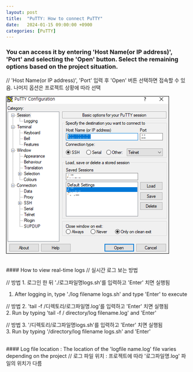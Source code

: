 ```yaml
---
layout: post
title:  "PuTTY: How to connect PuTTY"
date:   2024-01-15 09:00:00 +0900
categories: [PuTTY]
---
```


### You can access it by entering 'Host Name(or IP address)', 'Port' and selecting the 'Open' button. Select the remaining options based on the project situation.   
// 'Host Name(or IP address)', 'Port' 입력 후 'Open' 버튼 선택하면 접속할 수 있음. 나머지 옵션은 프로젝트 상황에 따라 선택   
   
![](https://raw.githubusercontent.com/mmmirrra/mmmirrra.github.io/main/_assets/puttyConnect.png)
   
<br>
#### How to view real-time logs   
// 실시간 로그 보는 방법   
   
// 방법 1. 로그인 한 뒤 './로그파일명logs.sh'를 입력하고 'Enter' 치면 실행됨   
1. After logging in, type './log filename logs.sh' and type 'Enter' to execute   
   
// 방법 2. 'tail -f /디렉토리/로그파일명.log'를 입력하고 'Enter' 치면 실행됨   
2. Run by typing 'tail -f / directory/log filename.log' and 'Enter'   
   
// 방법 3. '/디렉토리/로그파일명logs.sh'를 입력하고 'Enter' 치면 실행됨   
3. Run by typing '/directory/log filename logs.sh' and 'Enter'   
   
<br>
#### Log file location : The location of the 'logfile name.log' file varies depending on the project   
// 로그 파일 위치 : 프로젝트에 따라 '로그파일명.log' 파일의 위치가 다름   
